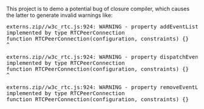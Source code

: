 This project is to demo a potential bug of closure compiler, which causes the latter to generate
invalid warnings like:
<pre>
externs.zip//w3c_rtc.js:924: WARNING - property addEventListener on interface EventTarget is not
implemented by type RTCPeerConnection
function RTCPeerConnection(configuration, constraints) {}
^

externs.zip//w3c_rtc.js:924: WARNING - property dispatchEvent on interface EventTarget is not
implemented by type RTCPeerConnection
function RTCPeerConnection(configuration, constraints) {}
^

externs.zip//w3c_rtc.js:924: WARNING - property removeEventListener on interface EventTarget is not
implemented by type RTCPeerConnection
function RTCPeerConnection(configuration, constraints) {}
</pre>
